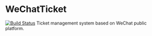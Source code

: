 # WeChatTicket
[![Build Status](https://travis-ci.com/hongfz16/WeChatTicket.svg?token=yWfZthsUjua3PXdt6n2i&branch=master)](https://travis-ci.com/hongfz16/WeChatTicket)
Ticket management system based on WeChat public platform.
